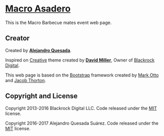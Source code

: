 # [Macro Asadero](http://macroasadero.xyz/)

This is the Macro Barbecue mates event web page.

## Creator
Created by **[Alejandro Quesada](https://www.linkedin.com/in/alejandro-quesada-su%C3%A1rez-28618614a/)**.

Inspired on [Creative](http://startbootstrap.com/template-overviews/creative/) theme created by **[David Miller](http://davidmiller.io/)**, Owner of [Blackrock Digital](http://blackrockdigital.io/).

This web page is based on the [Bootstrap](http://getbootstrap.com/) framework created by [Mark Otto](https://twitter.com/mdo) and [Jacob Thorton](https://twitter.com/fat).

## Copyright and License

Copyright 2013-2016 Blackrock Digital LLC. Code released under the [MIT](https://github.com/BlackrockDigital/startbootstrap-creative/blob/gh-pages/LICENSE) license.

Copyright 2016-2017 Alejandro Quesada Suárez. Code released under the [MIT](https://github.com/alejandroqs/web-asadero/blob/master/LICENSE) license.
